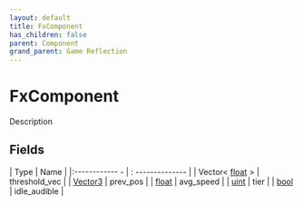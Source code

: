 ```yaml
---
layout: default
title: FxComponent
has_children: false
parent: Component
grand_parent: Game Reflection
---
```

# FxComponent
Description 

## Fields
| Type | Name |
|:------------ - | : -------------- |
| Vector< [float](game-reflection/components/float.md) > | threshold_vec |
| [Vector3](game-reflection/classes/vector3.md) | prev_pos |
| [float](game-reflection/components/float.md) | avg_speed |
| [uint](game-reflection/components/uint.md) | tier |
| [bool](game-reflection/components/bool.md) | idle_audible |
